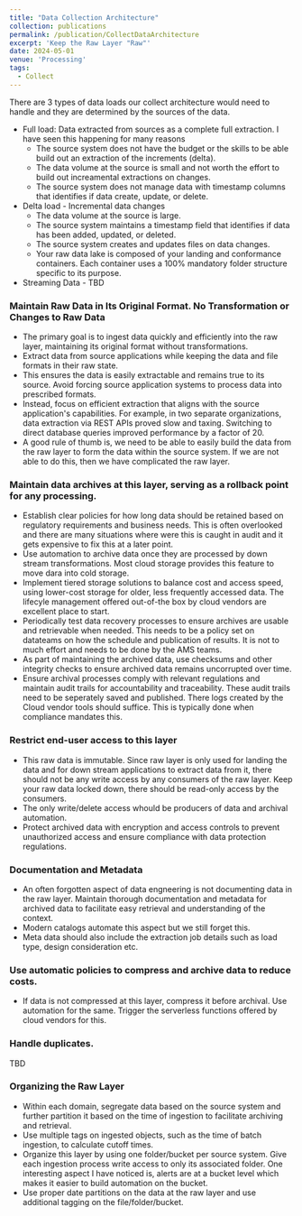 ```yaml
---
title: "Data Collection Architecture"
collection: publications
permalink: /publication/CollectDataArchitecture
excerpt: 'Keep the Raw Layer "Raw"'
date: 2024-05-01
venue: 'Processing'
tags:
  - Collect
---
```


There are 3 types of data loads our collect architecture would need to handle and they are determined by the sources of the data.
* Full load: Data extracted from sources as a complete full extraction. I have seen this happening for many reasons
  * The source system does not have the budget or the skills to be able build out an extraction of the increments (delta). 
  * The data volume at the source is small and not worth the effort to build out increamental extractions on changes.
  * The source system does not manage data with timestamp columns that identifies if data create, update, or delete.
* Delta load - Incremental data changes
  * The data volume at the source is large.
  * The source system maintains a timestamp field that identifies if data has been added, updated, or deleted.
  * The source system creates and updates files on data changes.
  * Your raw data lake is composed of your landing and conformance containers. Each container uses a 100% mandatory folder structure specific to its purpose.
* Streaming Data - TBD

### Maintain Raw Data in Its Original Format. No Transformation or Changes to Raw Data
* The primary goal is to ingest data quickly and efficiently into the raw layer, maintaining its original format without transformations.
* Extract data from source applications while keeping the data and file formats in their raw state.
* This ensures the data is easily extractable and remains true to its source. Avoid forcing source application systems to process data into prescribed formats.
* Instead, focus on efficient extraction that aligns with the source application's capabilities. For example, in two separate organizations, data extraction via REST APIs proved slow and taxing. Switching to direct database queries improved performance by a factor of 20.
* A good rule of thumb is, we need to be able to easily build the data from the raw layer to form the data within the source system. If we are not able to do this, then we have complicated the raw layer.

### Maintain data archives at this layer, serving as a rollback point for any processing. 
* Establish clear policies for how long data should be retained based on regulatory requirements and business needs. This is often overlooked and there are many situations where were this is caught in audit and it gets expensive to fix this at a later point.
* Use automation to archive data once they are processed by down stream transformations. Most cloud storage provides this feature to move dara into cold storage.
* Implement tiered storage solutions to balance cost and access speed, using lower-cost storage for older, less frequently accessed data. The lifecyle management offered out-of-the box by cloud vendors are excellent place to start.
* Periodically test data recovery processes to ensure archives are usable and retrievable when needed. This needs to be a policy set on datateams on how the schedule and publication of results. It is not to much effort and needs to be done by the AMS teams.
* As part of maintaining the archived data, use checksums and other integrity checks to ensure archived data remains uncorrupted over time.
* Ensure archival processes comply with relevant regulations and maintain audit trails for accountability and traceability. These audit trails need to be seperately saved and published. There logs created by the Cloud vendor tools should suffice. This is typically done when compliance mandates this.

### Restrict end-user access to this layer
* This raw data is immutable. Since raw layer is only used for landing the data and for down stream applications to extract data from it, there should not be any write access by any consumers of the raw layer. Keep your raw data locked down, there should be read-only access by the consumers.
* The only write/delete access whould be producers of data and archival automation.
* Protect archived data with encryption and access controls to prevent unauthorized access and ensure compliance with data protection regulations.

### Documentation and Metadata
* An often forgotten aspect of data engneering is not documenting data in the raw layer. Maintain thorough documentation and metadata for archived data to facilitate easy retrieval and understanding of the context.
* Modern catalogs automate this aspect but we still forget this.
* Meta data should also include the extraction job details such as load type, design consideration etc.

### Use automatic policies to compress and archive data to reduce costs. 
* If data is not compressed at this layer, compress it before archival. Use automation for the same. Trigger the serverless functions offered by cloud vendors for this.

### Handle duplicates.
TBD

### Organizing the Raw Layer
* Within each domain, segregate data based on the source system and further partition it based on the time of ingestion to facilitate archiving and retrieval.
* Use multiple tags on ingested objects, such as the time of batch ingestion, to calculate cutoff times.
* Organize this layer by using one folder/bucket per source system. Give each ingestion process write access to only its associated folder. One interesting aspect I have noticed is, alerts are at a bucket level which makes it easier to build automation on the bucket.
* Use proper date partitions on the data at the raw layer and use additional tagging on the file/folder/bucket.
